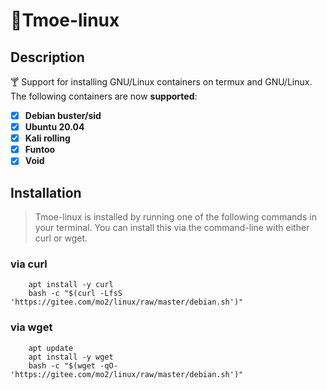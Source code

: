 # 🍭Tmoe-linux

## Description

🍸 Support for installing GNU/Linux containers on termux and GNU/Linux.  
The following containers are now **supported**:

- [x] **Debian buster/sid**
- [x] **Ubuntu 20.04**
- [x] **Kali rolling**
- [x] **Funtoo**
- [x] **Void**

## Installation

> Tmoe-linux is installed by running one of the following commands in your terminal. You can install this via the command-line with either curl or wget.

### **via curl**

```shell
    apt install -y curl
    bash -c "$(curl -LfsS 'https://gitee.com/mo2/linux/raw/master/debian.sh')"
```

### **via wget**

```shell
    apt update
    apt install -y wget
    bash -c "$(wget -qO- 'https://gitee.com/mo2/linux/raw/master/debian.sh')"
```
